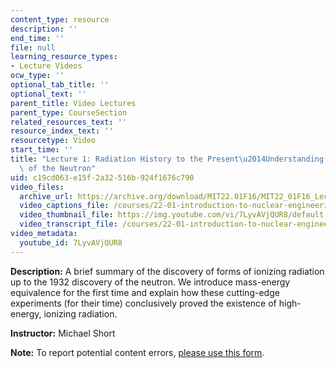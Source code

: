 ```yaml
---
content_type: resource
description: ''
end_time: ''
file: null
learning_resource_types:
- Lecture Videos
ocw_type: ''
optional_tab_title: ''
optional_text: ''
parent_title: Video Lectures
parent_type: CourseSection
related_resources_text: ''
resource_index_text: ''
resourcetype: Video
start_time: ''
title: "Lecture 1: Radiation History to the Present\u2014Understanding the Discovery\
  \ of the Neutron"
uid: c19cd063-e15f-2a32-516b-924f1676c790
video_files:
  archive_url: https://archive.org/download/MIT22.01F16/MIT22_01F16_Lec01_300k.mp4
  video_captions_file: /courses/22-01-introduction-to-nuclear-engineering-and-ionizing-radiation-fall-2016/e9ff2924f5725f4fb48e214335c01698_7LyvAVjQUR8.vtt
  video_thumbnail_file: https://img.youtube.com/vi/7LyvAVjQUR8/default.jpg
  video_transcript_file: /courses/22-01-introduction-to-nuclear-engineering-and-ionizing-radiation-fall-2016/26f9dd16a854243cb751c8a0b4b118a5_7LyvAVjQUR8.pdf
video_metadata:
  youtube_id: 7LyvAVjQUR8
---
```


**Description:** A brief summary of the discovery of forms of ionizing radiation up to the 1932 discovery of the neutron. We introduce mass-energy equivalence for the first time and explain how these cutting-edge experiments (for their time) conclusively proved the existence of high-energy, ionizing radiation.

**Instructor:** Michael Short

**Note:** To report potential content errors, [please use this form](https://forms.gle/8B2zcUvfCtgJdTdE7).



